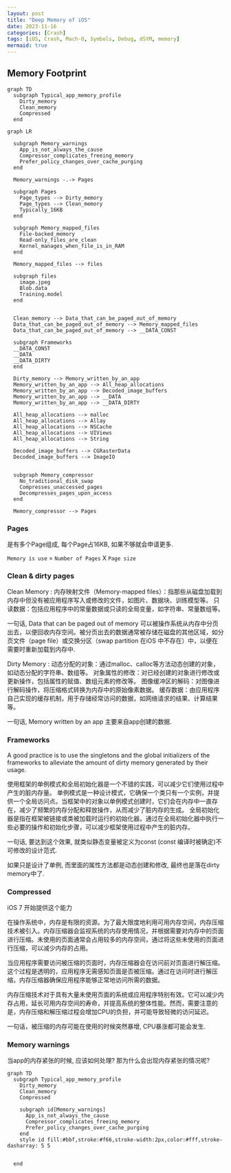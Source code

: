 ```yaml
---
layout: post
title: "Deep Memory of iOS"
date: 2023-11-16
categories: [Crash]
tags: [iOS, Crash, Mach-O, Symbols, Debug, dSYM, memory]
mermaid: true
---
```



## Memory Footprint

```mermaid
graph TD
  subgraph Typical_app_memory_profile
    Dirty_memory
    Clean_memory
    Compressed
  end

```
  
```mermaid
graph LR

  subgraph Memory_warnings
    App_is_not_always_the_cause
    Compressor_complicates_freeing_memory
    Prefer_policy_changes_over_cache_purging
  end

  Memory_warnings -.-> Pages

  subgraph Pages
    Page_types --> Dirty_memory
    Page_types --> Clean_memory
    Typically_16KB
  end
  
  subgraph Memory_mapped_files
    File-backed_memory
    Read-only_files_are_clean
    Kernel_manages_when_file_is_in_RAM
  end

  Memory_mapped_files --> files

  subgraph files
    image.jpeg
    Blob.data
    Training.model
  end
  

  Clean_memory --> Data_that_can_be_paged_out_of_memory
  Data_that_can_be_paged_out_of_memory --> Memory_mapped_files
  Data_that_can_be_paged_out_of_memory --> __DATA_CONST

  subgraph Frameworks
  __DATA_CONST
  __DATA
  __DATA_DIRTY
  end

  Dirty_memory --> Memory_written_by_an_app
  Memory_written_by_an_app --> All_heap_allocations
  Memory_written_by_an_app --> Decoded_image_buffers
  Memory_written_by_an_app --> __DATA
  Memory_written_by_an_app --> __DATA_DIRTY

  All_heap_allocations --> malloc
  All_heap_allocations --> Allay
  All_heap_allocations --> NSCache
  All_heap_allocations --> UIViews
  All_heap_allocations --> String

  Decoded_image_buffers --> CGRasterData
  Decoded_image_buffers --> ImageIO
  

  subgraph Memory_compressor
    No_traditional_disk_swap
    Compresses_unaccessed_pages
    Decompresses_pages_upon_access
  end

  Memory_compressor --> Pages

```



### Pages

是有多个Page组成, 每个Page占16KB, 如果不够就会申请更多.

`Memory is use` = `Number of Pages` X `Page size`

### Clean & dirty pages

Clean Memory
:   内存映射文件（Memory-mapped files）：指那些从磁盘加载到内存中但没有被应用程序写入或修改的文件，如图片、数据块、训练模型等。
只读数据：包括应用程序中的常量数据或只读的全局变量，如字符串、常量数组等。

一句话, Data that can be paged out of memory 可以被操作系统从内存中分页出去，以便回收内存空间。被分页出去的数据通常被存储在磁盘的其他区域，如分页文件（page file）或交换分区（swap partition 在iOS 中不存在）中，以便在需要时重新加载到内存中.

Dirty Memory
:   动态分配的对象：通过malloc、calloc等方法动态创建的对象，如动态分配的字符串、数组等。
对象属性的修改：对已经创建的对象进行修改或更新操作，包括属性的赋值、数组元素的修改等。
图像缓冲区的解码：对图像进行解码操作，将压缩格式转换为内存中的原始像素数据。
缓存数据：由应用程序自己实现的缓存机制，用于存储经常访问的数据，如网络请求的结果、计算结果等。

一句话, Memory written by an app 主要来自app创建的数据.

### Frameworks

A good practice is to use the singletons and the global initializers of the frameworks to alleviate the amount of dirty memory generated by their usage.

使用框架的单例模式和全局初始化器是一个不错的实践，可以减少它们使用过程中产生的脏内存量。
单例模式是一种设计模式，它确保一个类只有一个实例，并提供一个全局访问点。当框架中的对象以单例模式创建时，它们会在内存中一直存在，减少了频繁的内存分配和释放操作，从而减少了脏内存的生成。
全局初始化器是指在框架被链接或类被加载时运行的初始化器。通过在全局初始化器中执行一些必要的操作和初始化步骤，可以减少框架使用过程中产生的脏内存。

一句话, 要达到这个效果, 就类似静态变量被定义为const (const 编译时被确定)不可修改的设计范式.

如果只是设计了单例, 而里面的属性方法都是动态创建和修改, 最终也是落在dirty memory中了.

### Compressed

iOS 7 开始提供这个能力

在操作系统中，内存是有限的资源。为了最大限度地利用可用内存空间，内存压缩技术被引入。内存压缩器会监视系统的内存使用情况，并根据需要对内存中的页面进行压缩。未使用的页面通常会占用较多的内存空间，通过将这些未使用的页面进行压缩，可以减少内存的占用。

当应用程序需要访问被压缩的页面时，内存压缩器会在访问前对页面进行解压缩。这个过程是透明的，应用程序无需感知页面是否被压缩。通过在访问时进行解压缩，内存压缩器确保应用程序能够正常地访问所需的数据。

内存压缩技术对于具有大量未使用页面的系统或应用程序特别有效。它可以减少内存占用，延长可用内存空间的寿命，并提高系统的整体性能。然而，需要注意的是，内存压缩和解压缩过程会增加CPU的负担，并可能导致轻微的访问延迟。

一句话，被压缩的内存可能在使用的时候突然暴增, CPU暴涨都可能会发生.

### Memory warnings

当app的内存紧张的时候, 应该如何处理? 那为什么会出现内存紧张的情况呢?

```mermaid
graph TD
  subgraph Typical_app_memory_profile
    Dirty_memory
    Clean_memory
    Compressed

    subgraph id[Memory_warnings]
      App_is_not_always_the_cause
      Compressor_complicates_freeing_memory
      Prefer_policy_changes_over_cache_purging
    end
    style id fill:#bbf,stroke:#f66,stroke-width:2px,color:#fff,stroke-dasharray: 5 5


  end
```
